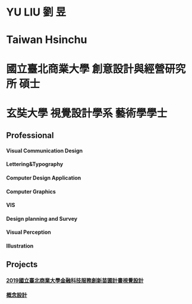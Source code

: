 # YU LIU 劉 昱
# Taiwan Hsinchu

# 國立臺北商業大學 創意設計與經營研究所 碩士
# 玄奘大學 視覺設計學系 藝術學學士

## Professional
#### Visual Communication Design 
#### Lettering&Typography
#### Computer Design Application
#### Computer Graphics
#### VIS
#### Design planning and Survey
#### Visual Perception
#### Illustration

## Projects
#### [2019國立臺北商業大學金融科技服務創新苗圃計畫視覺設計](https://drive.google.com/drive/folders/1nWxcH7eXIu82cCvARUUAF7hGxLbLbdAk?usp=sharing)
#### [概念設計](https://drive.google.com/file/d/1ySaxl18ze5IsOwkrKWOSM--HBkrjKj7x/view?usp=sharing)

